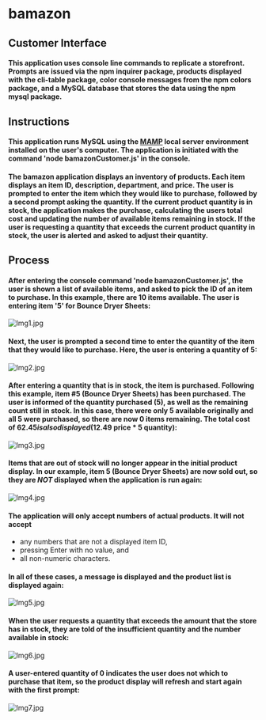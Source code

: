 # bamazon

## Customer Interface

#### This application uses console line commands to replicate a storefront. Prompts are issued via the npm inquirer package, products displayed with the cli-table package, color console messages from the npm colors package, and a MySQL database that stores the data using the npm mysql package.

## Instructions

#### This application runs MySQL using the [MAMP](https://www.mamp.info/en/downloads/) local server environment installed on the user's computer. The application is initiated with the command 'node bamazonCustomer.js' in the console.

#### The bamazon application displays an inventory of products. Each item displays an item ID, description, department, and price. The user is prompted to enter the item which they would like to purchase, followed by a second prompt asking the quantity. If the current product quantity is in stock, the application makes the purchase, calculating the users total cost and updating the number of available items remaining in stock. If the user is requesting a quantity that exceeds the current product quantity in stock, the user is alerted and asked to adjust their quantity.

## Process

#### After entering the console command 'node bamazonCustomer.js', the user is shown a list of available items, and asked to pick the ID of an item to purchase. In this example, there are 10 items available. The user is entering item '5' for Bounce Dryer Sheets:
![Img1.jpg](./images/Img1.jpg)


#### Next, the user is prompted a second time to enter the quantity of the item that they would like to purchase. Here, the user is entering a quantity of 5:
![Img2.jpg](/images/Img2.jpg)

#### After entering a quantity that is in stock, the item is purchased. Following this example, item #5 (Bounce Dryer Sheets) has been purchased. The user is informed of the quantity purchased (5), as well as the remaining count still in stock. In this case, there were only 5 available originally and all 5 were purchased, so there are now 0 items remaining. The total cost of $62.45 is also displayed ($12.49 price * 5 quantity):
![Img3.jpg](/images/Img3.jpg)

#### Items that are out of stock will no longer appear in the initial product display. In our example, item 5 (Bounce Dryer Sheets) are now sold out, so they are *NOT* displayed when the application is run again:
![Img4.jpg](/images/Img4.jpg)

#### The application will only accept numbers of actual products. It will not accept
* any numbers that are not a displayed item ID,
* pressing Enter with no value, and
* all non-numeric characters.
#### In all of these cases, a message is displayed and the product list is displayed again:
![Img5.jpg](/images/Img5.jpg)

#### When the user requests a quantity that exceeds the amount that the store has in stock, they are told of the insufficient quantity and the number available in stock:
![Img6.jpg](/images/Img6.jpg)

#### A user-entered quantity of 0 indicates the user does not which to purchase that item, so the product display will refresh and start again with the first prompt:
![Img7.jpg](/images/Img7.jpg)